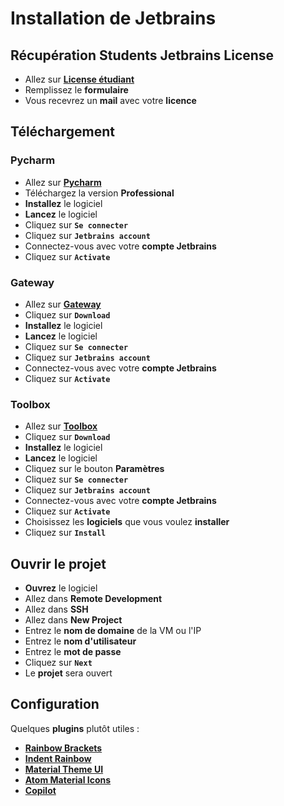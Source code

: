 # Installation de Jetbrains

## Récupération Students Jetbrains License

- Allez sur <b>[License étudiant](https://www.jetbrains.com/shop/eform/students)</b>
- Remplissez le <b>formulaire</b>
- Vous recevrez un <b>mail</b> avec votre <b>licence</b>

## Téléchargement

### Pycharm

- Allez sur <b>[Pycharm](https://www.jetbrains.com/pycharm/download/#section=windows)</b>
- Téléchargez la version <b>Professional</b>
- <b>Installez</b> le logiciel
- <b>Lancez</b> le logiciel
- Cliquez sur <b>`Se connecter`</b>
- Cliquez sur <b>`Jetbrains account`</b>
- Connectez-vous avec votre <b>compte Jetbrains</b>
- Cliquez sur <b>`Activate`</b>

### Gateway

- Allez sur <b>[Gateway](https://www.jetbrains.com/gateway/)</b>
- Cliquez sur <b>`Download`</b>
- <b>Installez</b> le logiciel
- <b>Lancez</b> le logiciel
- Cliquez sur <b>`Se connecter`</b>
- Cliquez sur <b>`Jetbrains account`</b>
- Connectez-vous avec votre <b>compte Jetbrains</b>
- Cliquez sur <b>`Activate`</b>

### Toolbox

- Allez sur <b>[Toolbox](https://www.jetbrains.com/toolbox-app/)</b>
- Cliquez sur <b>`Download`</b>
- <b>Installez</b> le logiciel
- <b>Lancez</b> le logiciel
- Cliquez sur le bouton <b>Paramètres</b>
- Cliquez sur <b>`Se connecter`</b>
- Cliquez sur <b>`Jetbrains account`</b>
- Connectez-vous avec votre <b>compte Jetbrains</b>
- Cliquez sur <b>`Activate`</b>
- Choisissez les <b>logiciels</b> que vous voulez <b>installer</b>
- Cliquez sur <b>`Install`</b>

## Ouvrir le projet

- <b>Ouvrez</b> le logiciel
- Allez dans **Remote Development**
- Allez dans **SSH**
- Allez dans **New Project**
- Entrez le **nom de domaine** de la VM ou l'IP
- Entrez le **nom d'utilisateur**
- Entrez le **mot de passe**
- Cliquez sur **`Next`**
- Le **projet** sera ouvert

## Configuration

Quelques **plugins** plutôt utiles :

- **[Rainbow Brackets](https://plugins.jetbrains.com/plugin/20710-rainbow-brackets-lite--free-and-opensource)**
- **[Indent Rainbow](https://plugins.jetbrains.com/plugin/13308-indent-rainbow)**
- **[Material Theme UI](https://plugins.jetbrains.com/plugin/8006-material-theme-ui)**
- **[Atom Material Icons](https://plugins.jetbrains.com/plugin/10044-atom-material-icons)**
- **[Copilot](https://plugins.jetbrains.com/plugin/17718-copilot)**